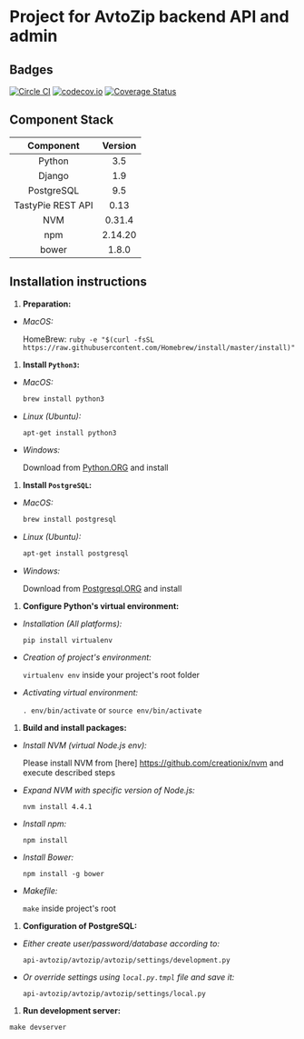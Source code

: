 # Project for AvtoZip backend API and admin

## Badges
[![Circle CI](https://circleci.com/gh/AvtoZip/api-avtozip.svg?style=shield)](https://circleci.com/gh/AvtoZip/api-avtozip)
[![codecov.io](https://codecov.io/github/AvtoZip/api-avtozip/coverage.svg)](https://codecov.io/github/AvtoZip/api-avtozip)
[![Coverage Status](https://coveralls.io/repos/github/AvtoZip/api-avtozip/badge.svg)](https://coveralls.io/github/AvtoZip/api-avtozip)

## Component Stack

| Component         | Version |
|:-----------------:|:-------:|
| Python            |     3.5 |
| Django            |     1.9 |
| PostgreSQL        |     9.5 |
| TastyPie REST API |    0.13 |
| NVM               |  0.31.4 |
| npm               | 2.14.20 |
| bower             |   1.8.0 |

## Installation instructions

1. **Preparation:**

  - *MacOS:*

    HomeBrew: `ruby -e "$(curl -fsSL https://raw.githubusercontent.com/Homebrew/install/master/install)"`

1. **Install `Python3`:**

  - *MacOS:*

    ```bash
    brew install python3
    ```

  - *Linux (Ubuntu):*

    ```bash
    apt-get install python3
    ```

  - *Windows:*

    Download from [Python.ORG](https://www.python.org/downloads/) and install

1. **Install `PostgreSQL`:**

 - *MacOS:*

    ```bash
    brew install postgresql
    ```

  - *Linux (Ubuntu):*

    ```bash
    apt-get install postgresql
    ```

  - *Windows:*

    Download from [Postgresql.ORG](http://www.postgresql.org/download/windows/) and install

1. **Configure Python's virtual environment:**

  - *Installation (All platforms):*

    `pip install virtualenv`

  - *Creation of project's environment:*

    `virtualenv env` inside your project's root folder

  - *Activating virtual environment:*

    `. env/bin/activate` or `source env/bin/activate`

1. **Build and install packages:**

  - *Install NVM (virtual Node.js env):*

    Please install NVM from [here] https://github.com/creationix/nvm and execute described steps

  - *Expand NVM with specific version of Node.js:*

    `nvm install 4.4.1`

  - *Install npm:*

    `npm install`

  - *Install Bower:*

    `npm install -g bower`

  - *Makefile:*

    `make` inside project's root

1. **Configuration of PostgreSQL:**

  - *Either create user/password/database according to:*

    `api-avtozip/avtozip/avtozip/settings/development.py`

  - *Or override settings using `local.py.tmpl` file and save it:*

    `api-avtozip/avtozip/avtozip/settings/local.py`

1. **Run development server:**

  `make devserver`
